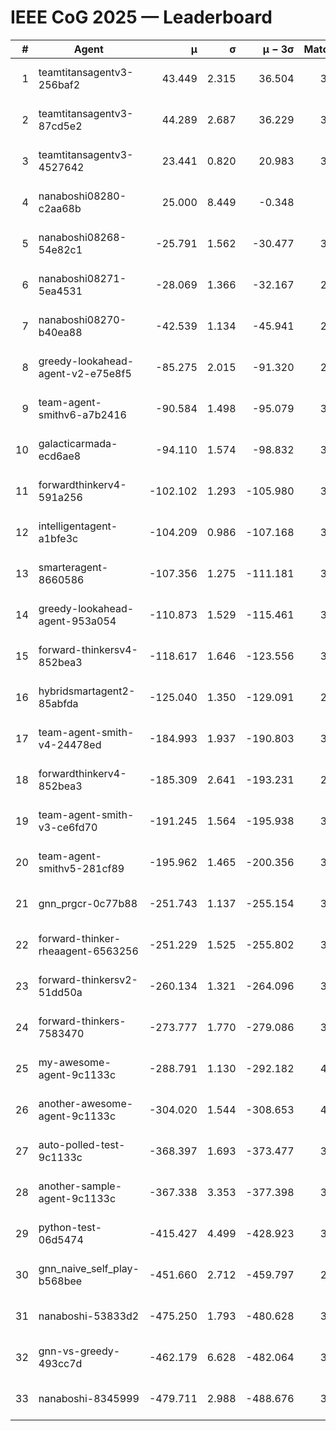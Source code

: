 # IEEE CoG 2025 — Leaderboard

| # | Agent | μ | σ | μ − 3σ | Matches | Updated |
|---:|---|---:|---:|---:|---:|---|
| 1 | teamtitansagentv3-256baf2 | 43.449 | 2.315 | 36.504 | 3834 | 2025-08-28 03:24 |
| 2 | teamtitansagentv3-87cd5e2 | 44.289 | 2.687 | 36.229 | 3620 | 2025-08-28 03:24 |
| 3 | teamtitansagentv3-4527642 | 23.441 | 0.820 | 20.983 | 3794 | 2025-08-28 03:24 |
| 4 | nanaboshi08280-c2aa68b | 25.000 | 8.449 | -0.348 | 280 | 2025-08-28 03:24 |
| 5 | nanaboshi08268-54e82c1 | -25.791 | 1.562 | -30.477 | 3438 | 2025-08-28 03:24 |
| 6 | nanaboshi08271-5ea4531 | -28.069 | 1.366 | -32.167 | 2080 | 2025-08-28 03:24 |
| 7 | nanaboshi08270-b40ea88 | -42.539 | 1.134 | -45.941 | 2498 | 2025-08-28 03:24 |
| 8 | greedy-lookahead-agent-v2-e75e8f5 | -85.275 | 2.015 | -91.320 | 2886 | 2025-08-28 03:24 |
| 9 | team-agent-smithv6-a7b2416 | -90.584 | 1.498 | -95.079 | 3860 | 2025-08-28 03:24 |
| 10 | galacticarmada-ecd6ae8 | -94.110 | 1.574 | -98.832 | 3220 | 2025-08-28 03:24 |
| 11 | forwardthinkerv4-591a256 | -102.102 | 1.293 | -105.980 | 3034 | 2025-08-28 03:24 |
| 12 | intelligentagent-a1bfe3c | -104.209 | 0.986 | -107.168 | 3353 | 2025-08-28 03:24 |
| 13 | smarteragent-8660586 | -107.356 | 1.275 | -111.181 | 3018 | 2025-08-28 03:24 |
| 14 | greedy-lookahead-agent-953a054 | -110.873 | 1.529 | -115.461 | 3466 | 2025-08-28 03:24 |
| 15 | forward-thinkersv4-852bea3 | -118.617 | 1.646 | -123.556 | 3014 | 2025-08-28 03:24 |
| 16 | hybridsmartagent2-85abfda | -125.040 | 1.350 | -129.091 | 2989 | 2025-08-28 03:24 |
| 17 | team-agent-smith-v4-24478ed | -184.993 | 1.937 | -190.803 | 3614 | 2025-08-28 03:24 |
| 18 | forwardthinkerv4-852bea3 | -185.309 | 2.641 | -193.231 | 2688 | 2025-08-28 03:24 |
| 19 | team-agent-smith-v3-ce6fd70 | -191.245 | 1.564 | -195.938 | 3814 | 2025-08-28 03:24 |
| 20 | team-agent-smithv5-281cf89 | -195.962 | 1.465 | -200.356 | 3780 | 2025-08-28 03:24 |
| 21 | gnn_prgcr-0c77b88 | -251.743 | 1.137 | -255.154 | 3040 | 2025-08-28 03:24 |
| 22 | forward-thinker-rheaagent-6563256 | -251.229 | 1.525 | -255.802 | 3862 | 2025-08-28 03:24 |
| 23 | forward-thinkersv2-51dd50a | -260.134 | 1.321 | -264.096 | 3942 | 2025-08-28 03:24 |
| 24 | forward-thinkers-7583470 | -273.777 | 1.770 | -279.086 | 3580 | 2025-08-28 03:24 |
| 25 | my-awesome-agent-9c1133c | -288.791 | 1.130 | -292.182 | 4460 | 2025-08-28 03:24 |
| 26 | another-awesome-agent-9c1133c | -304.020 | 1.544 | -308.653 | 4180 | 2025-08-28 03:24 |
| 27 | auto-polled-test-9c1133c | -368.397 | 1.693 | -373.477 | 3200 | 2025-08-28 03:24 |
| 28 | another-sample-agent-9c1133c | -367.338 | 3.353 | -377.398 | 3840 | 2025-08-28 03:24 |
| 29 | python-test-06d5474 | -415.427 | 4.499 | -428.923 | 3090 | 2025-08-28 03:24 |
| 30 | gnn_naive_self_play-b568bee | -451.660 | 2.712 | -459.797 | 2660 | 2025-08-28 03:24 |
| 31 | nanaboshi-53833d2 | -475.250 | 1.793 | -480.628 | 3140 | 2025-08-28 03:24 |
| 32 | gnn-vs-greedy-493cc7d | -462.179 | 6.628 | -482.064 | 3440 | 2025-08-28 03:24 |
| 33 | nanaboshi-8345999 | -479.711 | 2.988 | -488.676 | 3350 | 2025-08-28 03:24 |
